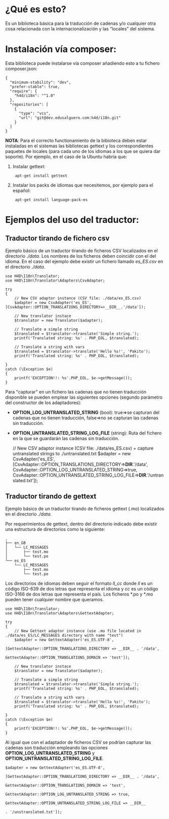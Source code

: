 # ¿Qué es esto?

Es un biblioteca básica para la traducción de cadenas y/o cualquier otra cosa relacionada con la internacionalización y las "locales" del sistema.

# Instalación vía composer:

Esta biblioteca puede instalarse vía composer añadiendo esto a tu fichero composer.json:

    {
      "minimum-stability": "dev",
      "prefer-stable": true,
      "require": {
        "h4d/i18n": "^1.0"
      },
      "repositories": [
        {
          "type": "vcs",
          "url": "git@dev.edusalguero.com:h4d/i18n.git"
        }
      ]
    }
    
__NOTA__: Para el correcto functionamiento de la bibioteca deben estar instaladas en el sistemas las bibliotecas gettext y los correspondientes paquetes de locales (para cada uno de los idiomas a los que se quiera dar soporte). Por ejemplo, en el caso de la Ubuntu habría que:

1. Instalar gettext: 
    
        apt-get install gettext

2. Instalar los packs de idiomas que necesitemos, por ejemplo para el español: 
        
        apt-get install language-pack-es

    
# Ejemplos del uso del traductor:

## Traductor tirando de fichero csv

Ejemplo básico de un traductor tirando de ficheros CSV localizados en el directorio _./data_. Los nombres de los ficheros deben coincidir con el del idioma. En el caso del ejemplo debe existir un fichero llamado _es_ES.csv_ en el directorio _./data_.

    use H4D\I18n\Translator;
    use H4D\I18n\Translator\Adapters\CsvAdapter;

    try
    {
        // New CSV adaptor instance (CSV file: ./data/es_ES.csv)
        $adapter = new CsvAdapter('es_ES', [CsvAdapter::OPTION_TRANSLATIONS_DIRECTORY=>__DIR__.'/data']);
    
        // New translator instace
        $translator = new Translator($adapter);
    
        // Translate a simple string
        $translated = $translator->translate('Simple string.');
        printf('Translated string: %s' . PHP_EOL, $translated);
    
        // Translate a string with vars
        $translated = $translator->translate('Hello %s!', 'Pakito');
        printf('Translated string: %s' . PHP_EOL, $translated);
    
    }
    catch (\Exception $e)
    {
        printf('EXCEPTION!!: %s'.PHP_EOL, $e->getMessage());
    }

Para "capturar" en un fichero las cadenas que no tienen traducción disponible se pueden emplear las siguientes opciones (segundo parámetro del constructor de los adaptadores):

- __OPTION_LOG_UNTRANSLATED_STRING__ (bool): true=>se capturan del cadenas que no tienen traducción, false=>no se capturan las cadenas sin traducción.
- __OPTION_UNTRANSLATED_STRING_LOG_FILE__ (string): Ruta del fichero en la que se guardarán las cadenas sin traducción.


    // New CSV adaptor instance (CSV file: ./data/es_ES.csv) + capture untranslated strings to ./untranslated.txt
    $adapter = new CsvAdapter('es_ES', [CsvAdapter::OPTION_TRANSLATIONS_DIRECTORY=>__DIR__.'/data',
                                        CsvAdapter::OPTION_LOG_UNTRANSLATED_STRING=>true,
                                        CsvAdapter::OPTION_UNTRANSLATED_STRING_LOG_FILE=>__DIR__.'/untranslated.txt']);

## Traductor tirando de gettext

Ejemplo básico de un traductor tirando de ficheros gettext (.mo) localizados en el directorio _./data_. 

Por requerimientos de gettext, dentro del directorio indicado debe existir una estructura de directorios como la siguiente:

    .
    ├── en_GB
    │   └── LC_MESSAGES
    │       ├── test.mo
    │       └── test.po
    └── es_ES
        └── LC_MESSAGES
            ├── test.mo
            └── test.po

Los directorios de idiomas deben seguir el formato _ll_cc_ donde _ll_ es un código ISO-639 de dos letras que representa el idioma y _cc_ es un código ISO-3166 de dos letras que representa el país. Los ficheros *.po y *.mo pueden tener cualquier nombre que queramos.
 

    use H4D\I18n\Translator;
    use H4D\I18n\Translator\Adapters\GettextAdapter;
    
    try
    {
        // New Gettext adaptor instance (use .mo file located in ./data/es_ES/LC_MESSAGES directory with name "test")
        $adapter = new GettextAdapter('es_ES.UTF-8',
                                      [GettextAdapter::OPTION_TRANSLATIONS_DIRECTORY => __DIR__ . '/data',
                                       GettextAdapter::OPTION_TRANSLATIONS_DOMAIN => 'test']);
    
        // New translator instace
        $translator = new Translator($adapter);
    
        // Translate a simple string
        $translated = $translator->translate('Simple string.');
        printf('Translated string: %s' . PHP_EOL, $translated);
    
        // Translate a string with vars
        $translated = $translator->translate('Hello %s!', 'Pakito');
        printf('Translated string: %s' . PHP_EOL, $translated);
    
    }
    catch (\Exception $e)
    {
        printf('EXCEPTION!!: %s'.PHP_EOL, $e->getMessage());
    }

Al igual que con el adaptador de ficheros CSV se podrían capturar las cadenas son traducción empleando las opciones __OPTION_LOG_UNTRANSLATED_STRING__ y __OPTION_UNTRANSLATED_STRING_LOG_FILE__.

    $adapter = new GettextAdapter('es_ES.UTF-8',
                                  [GettextAdapter::OPTION_TRANSLATIONS_DIRECTORY => __DIR__ . '/data',
                                   GettextAdapter::OPTION_TRANSLATIONS_DOMAIN => 'test',
                                   GettextAdapter::OPTION_LOG_UNTRANSLATED_STRING => true,
                                   GettextAdapter::OPTION_UNTRANSLATED_STRING_LOG_FILE => __DIR__
                                                                                          . '/unstranslated.txt']);

